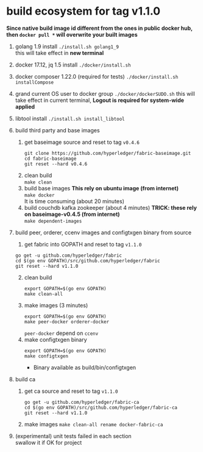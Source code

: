 # build ecosystem for tag v1.1.0
**Since native build image id different from the ones in public docker hub, then `docker pull *` will overwrite your built images**

1. golang 1.9 install 
`./install.sh golang1_9`  
this will take effect in **new terminal**
2. docker 17.12, jq 1.5 install 
`./docker/install.sh`
3. docker composer 1.22.0 (required for tests)
`./docker/install.sh installCompose`
4. grand current OS user to docker group
`./docker/dockerSUDO.sh` 
this will take effect in current terminal, **Logout is required for system-wide applied**
5. libtool install 
`./install.sh install_libtool` 

6. build third party and base images 
    
    1. get baseimage source and reset to tag `v0.4.6`  
        ```
        git clone https://github.com/hyperledger/fabric-baseimage.git
        cd fabric-baseimage
        git reset --hard v0.4.6
        ```
    2. clean build  
        `make clean`
    2. build base images **This rely on ubuntu image (from internet)**  
        `make docker`  
    It is time consuming (about 20 minutes)
    3. build couchdb kafka zookeeper (about 4 minutes) **TRICK: these rely on baseimage-v0.4.5 (from internet)**  
        `make dependent-images`  
    
7. build peer, orderer, ccenv images and configtxgen binary from source
    1. get fabric into GOPATH and reset to tag  `v1.1.0`
    ```
    go get -u github.com/hyperledger/fabric
    cd $(go env GOPATH)/src/github.com/hyperledger/fabric
    git reset --hard v1.1.0
    ```
    2. clean build  
        ```
        export GOPATH=$(go env GOPATH)
        make clean-all
        ```
    2. make images (3 minutes)
        ```
        export GOPATH=$(go env GOPATH)
        make peer-docker orderer-docker
        ```
        `peer-docker` depend on `ccenv`
    3. make configtxgen binary
        ```
        export GOPATH=$(go env GOPATH)
        make configtxgen
        ```
        - Binary available as build/bin/configtxgen
8. build ca
    1. get ca source and reset to tag `v1.1.0`  
        ```
        go get -u github.com/hyperledger/fabric-ca
        cd $(go env GOPATH)/src/github.com/hyperledger/fabric-ca
        git reset --hard v1.1.0
        ```
    2. make images
        `make clean-all rename docker-fabric-ca`
 
9. (experimental) unit tests failed in each section  
swallow it if OK for project